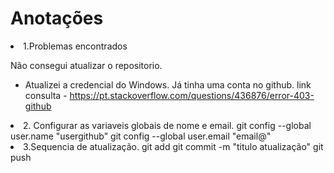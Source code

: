 # Anotações 
<lu>
<li>1.Problemas encontrados  

Não consegui atualizar o repositorio.

- Atualizei a credencial do Windows. Já tinha uma conta no github.
link consulta - https://pt.stackoverflow.com/questions/436876/error-403-github
</li>
<li>
2. Configurar as variaveis globais de nome e email.
git config --global user.name "usergithub"
git config --global user.email "email@"
</li>
<li>
3.Sequencia de atualização.
git add <arquivo>
git commit -m "titulo atualização"
git push <destino>
</li>
</lu>